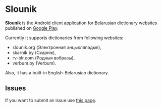 # Slounik

**Slounik** is the Android client application for Belarusian dictionary websites published on
[Google Play](https://play.google.com/store/apps/details?id=org.anibyl.slounik).

Currently it supports dictionaries from following websites:
* slounik.org (Электронная энцыкляпэдыя),
* skarnik.by (Скарнік),
* rv-blr.com (Родныя вобразы),
* verbum.by (Verbum).

Also, it has a built-in English-Belarusian dictionary.

## Issues

If you want to submit an issue use [this page](https://github.com/anibyl/slounik/issues).
